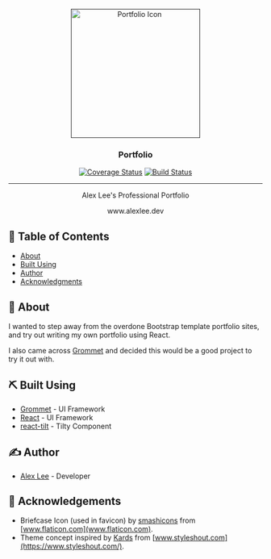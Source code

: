 <p align="center">
  <a href="" rel="noopener">
 <img width=256px height=256px src="https://github.com/alexlee-dev/portfolio/raw/master/portfolio.png" alt="Portfolio Icon"></a>
</p>

<h3 align="center">Portfolio</h3>

<div align="center">

[![Coverage Status](https://coveralls.io/repos/github/alexlee-dev/portfolio/badge.svg?branch=master)](https://coveralls.io/github/alexlee-dev/portfolio?branch=master) [![Build Status](https://travis-ci.org/alexlee-dev/portfolio.svg?branch=master)](https://travis-ci.org/alexlee-dev/portfolio.svg?branch=master)

</div>

---

<p align="center"> Alex Lee's Professional Portfolio
    <br> 
</p>

<div align="center">www.alexlee.dev</div>

## 📝 Table of Contents

- [About](#about)
- [Built Using](#built_using)
- [Author](#author)
- [Acknowledgments](#acknowledgement)

## 🧐 About <a name="about"></a>

I wanted to step away from the overdone Bootstrap template portfolio sites, and try out writing my own portfolio using React.

I also came across [Grommet](https://grommet.io/) and decided this would be a good project to try it out with.

## ⛏️ Built Using <a name="built_using"></a>

- [Grommet](https://v2.grommet.io/) - UI Framework
- [React](https://reactjs.org/) - UI Framework
- [react-tilt](https://www.npmjs.com/package/react-tilt) - Tilty Component

## ✍️ Author <a name="author"></a>

- [Alex Lee](https://github.com/alexlee-dev) - Developer

## 🎉 Acknowledgements <a name="acknowledgement"></a>

- Briefcase Icon (used in favicon) by [smashicons](https://www.flaticon.com/authors/smashicons) from [www.flaticon.com](www.flaticon.com).
- Theme concept inspired by [Kards](https://www.styleshout.com/free-templates/kards/) from [www.styleshout.com](https://www.styleshout.com/).

[size-image]: https://img.shields.io/bundlephobia/minzip/portfolio.svg
[portfolio-icon]: https://github.com/alexlee-dev/portfolio/raw/master/portfolio.png
